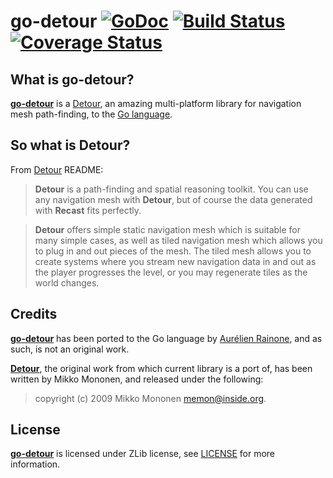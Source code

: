 # go-detour [![GoDoc](http://img.shields.io/badge/go-documentation-blue.svg?style=flat-square)](http://godoc.org/github.com/aurelien-rainone/go-detour) [![Build Status](https://travis-ci.org/aurelien-rainone/go-detour.svg?branch=master)](https://travis-ci.org/aurelien-rainone/go-detour) [![Coverage Status](https://coveralls.io/repos/github/aurelien-rainone/go-detour/badge.svg?branch=master)](https://coveralls.io/github/aurelien-rainone/go-detour?branch=master)


## What is go-detour?

**[go-detour][1]** is a [Detour][2], an amazing multi-platform library for
navigation mesh path-finding, to the [Go language][3].


## So what is Detour?

From [Detour][2] README:
> **Detour** is a path-finding and spatial reasoning toolkit. You can use any
> navigation mesh with **Detour**, but of course the data generated with
> **Recast** fits perfectly.

> **Detour** offers simple static navigation mesh which is suitable for many
> simple cases, as well as tiled navigation mesh which allows you to plug in
> and out pieces of the mesh. The tiled mesh allows you to create systems where
> you stream new navigation data in and out as the player progresses the level,
> or you may regenerate tiles as the world changes. 


## Credits

**[go-detour][1]** has been ported to the Go language by [Aurélien Rainone][1],
and as such, is not an original work.


**[Detour][2]**, the original work from which current library is a port of, has
been written by Mikko Mononen, and released under the following:
> copyright (c) 2009 Mikko Mononen memon@inside.org.


## License

**[go-detour][1]** is licensed under ZLib license, see [LICENSE][5] for more
information.


[1]: https://github.com/aurelien-rainone/go-detour "go-detour"
[2]: https://github.com/recastnavigation/recastnavigation "Recast & Detour"
[3]: https://github.com/golang/go "The Go language"
[4]: https://github.com/aurelien-rainone
[5]: ./LICENSE "License"
